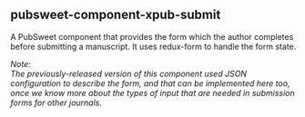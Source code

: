 ## pubsweet-component-xpub-submit  

A PubSweet component that provides the form which the author completes before submitting a manuscript. It uses redux-form to handle the form state.  

*Note:  
The previously-released version of this component used JSON configuration to describe the form, and that can be implemented here too, once we know more about the types of input that are needed in submission forms for other journals.*
